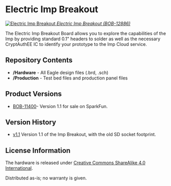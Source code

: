 Electric Imp Breakout
=====================

[![Electric Imp Breakout](https://cdn.sparkfun.com//assets/parts/9/7/7/6/12886-01.jpg)
*Electric Imp Breakout (BOB-12886)*](https://www.sparkfun.com/products/12886)

The Electric Imp Breakout Board allows you to explore the capabilities of the Imp by providing standard 0.1" headers to solder
as well as the necessary CryptAuthEE IC to identify your prototype to the Imp Cloud service. 

Repository Contents
-------------------
* **/Hardware** - All Eagle design files (.brd, .sch)
* **/Production** - Test bed files and production panel files

Product Versions
----------------
* [BOB-11400](https://www.sparkfun.com/products/11400)- Version 1.1 for sale on SparkFun. 

Version History
---------------
* [v1.1](https://github.com/sparkfun/Electric_Imp_Breakout/tree/V_1.1) Version 1.1 of the Imp Breakout, with the old SD socket footprint.

License Information
-------------------
The hardware is released under [Creative Commons ShareAlike 4.0 International](https://creativecommons.org/licenses/by-sa/4.0/).

Distributed as-is; no warranty is given.